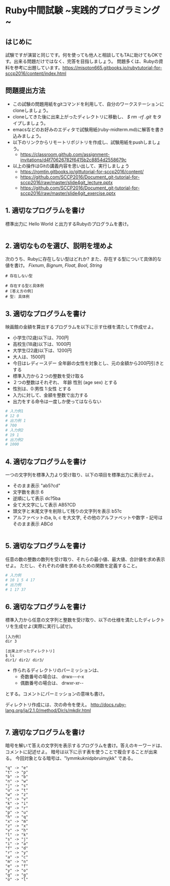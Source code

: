 # Ruby中間試験 ~実践的プログラミング~

## はじめに

試験ですが演習と同じです。何を使っても他人と相談してもTAに助けてもOKです。出来る問題だけではなく、完答を目指しましょう。
問題多くは、Rubyの資料を参考に出題しています。https://misoton665.gitbooks.io/rubytutorial-for-sccp2016/content/index.html

## 問題提出方法

- この試験の問題用紙をgitコマンドを利用して、自分のワークステーションにcloneしましょう。
- cloneしてきた後に出来上がったディレクトリに移動し、 *$ rm -rf .git* をタイプしましょう。
- emacsなどのお好みのエディタで試験用紙(ruby-midterm.md)に解答を書き込みましょう。
-  以下のリンクからリモートリポジトリを作成し、試験用紙をpushしましょう。
    - https://classroom.github.com/assignment-invitations/d4f70626782f6415b2c8854d2558679c
- 以上の操作はGitの講義内容を思い出して、実行しましょう
    - https://romtin.gitbooks.io/gittutorial-for-sccp2016/content/
    - https://github.com/SCCP2016/Document_git-tutorial-for-sccp2016/raw/master/slide4git_lecture.pptx
    - https://github.com/SCCP2016/Document_git-tutorial-for-sccp2016/raw/master/slide4git_exercise.pptx

## 1. 適切なプログラムを書け

標準出力に Hello World と出力するRubyのプログラムを書け。

```ruby

```

## 2. 適切なものを選び、説明を埋めよ

次のうち、Rubyに存在しない型はどれか? また、存在する型について具体的な値を書け。
*Fixnum*, *Bignum*, *Float*, *Bool*, *String*

```
# 存在しない型

# 存在する型と具体例
# [答え方の例]
# 型: 具体例

```

## 3. 適切なプログラムを書け

映画館の金額を算出するプログラムを以下に示す仕様を満たして作成せよ。

- 小学生(12歳)以下は、700円
- 高校生(18歳)以下は、1000円
- 大学生(22歳)以下は、1200円
- 大人は、1500円
- 今日はレディースデー 全年齢の女性を対象とし、元の金額から200円引きとする
- 標準入力から２つの整数を受け取る
- ２つの整数はそれぞれ、 年齢 性別 (age sex) とする 
- 性別は、0:男性 1:女性 とする
- 入力に対して、金額を整数で出力する
- 出力をする命令は一度しか使ってはならない


```ruby
# 入力例1
# 12 0
# 出力例 1
# 700
# 入力例2
# 19 1
# 出力例2
# 1000


```

## 4. 適切なプログラムを書け

一つの文字列を標準入力より受け取り、以下の項目を標準出力に表示せよ。

- そのまま表示 "ab5?cd"
- 文字数を表示 6
- 逆順にして表示 dc?5ba
- 全て大文字にして表示 AB5?CD
- 頭文字と末尾文字を削除して残りの文字列を表示 b5?c
- アルファベットのa, b, c を大文字, その他のアルファベットや数字・記号はそのまま表示 ABCd

```ruby

```

## 5. 適切なプログラムを書け

任意の数の整数の数列を受け取り、それらの最小値、最大値、合計値を求め表示せよ。
ただし、それぞれの値を求めるための関数を定義すること。

```ruby
# 入力例
# 10 1 5 4 17
# 出力例
# 1 17 37

```

## 6. 適切なプログラムを書け

標準入力から任意の文字列と整数を受け取り、以下の仕様を満たしたディレクトリを生成せよ(実際に実行し試せ)。

```
[入力例]
dir 3

[出来上がったディレクトリ]
$ ls
dir1/ dir2/ dir3/
```

- 作られるディレクトリのパーミッションは、
    - 奇数番号の場合は、 drwx---r-x
    - 偶数番号の場合は、 drwxr-xr--

とする。コメントにパーミッションの意味も書け。

ディレクトリ作成には、次の命令を使え。
http://docs.ruby-lang.org/ja/2.1.0/method/Dir/s/mkdir.html 

```ruby

```

## 7. 適切なプログラムを書け

暗号を解いて答えの文字列を表示するプログラムを書け。答えのキーワードは、コメントに記述せよ。
暗号は以下に示す表を使うことで複合することが出来る。
今回対象となる暗号は、"lymmkuknidpbruimyjkk" である。

```
"q" -> "e"
"t" -> "p"
"b" -> "b"
"n" -> "w"
"j" -> "s"
"u" -> "t"
"w" -> "z"
"c" -> "v"
"k" -> "i"
"d" -> "r"
"p" -> "u"
"h" -> "q"
"x" -> "m"
"z" -> "x"
"v" -> "h"
"l" -> "k"
"s" -> "j"
"i" -> "a"
"f" -> "d"
"r" -> "y"
"a" -> "c"
"m" -> "n"
"e" -> "f"
"y" -> "o"
"g" -> "g"
"o" -> "l"
```

```ruby

```

